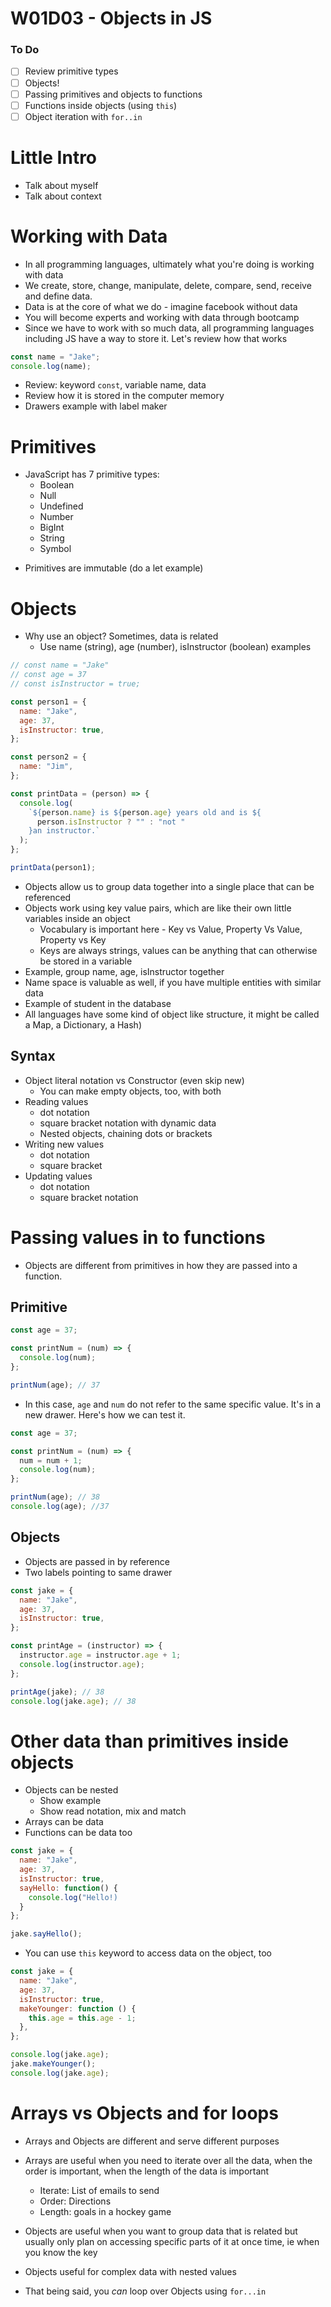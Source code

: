 # W01D03 - Objects in JS

### To Do

- [ ] Review primitive types
- [ ] Objects!
- [ ] Passing primitives and objects to functions
- [ ] Functions inside objects (using `this`)
- [ ] Object iteration with `for..in`

# Little Intro

- Talk about myself
- Talk about context

# Working with Data

- In all programming languages, ultimately what you're doing is working with data
- We create, store, change, manipulate, delete, compare, send, receive and define data.
- Data is at the core of what we do - imagine facebook without data
- You will become experts and working with data through bootcamp
- Since we have to work with so much data, all programming languages including JS have a way to store it. Let's review how that works

```js
const name = "Jake";
console.log(name);
```

- Review: keyword `const`, variable name, data
- Review how it is stored in the computer memory
- Drawers example with label maker

# Primitives

- JavaScript has 7 primitive types:
  - Boolean
  - Null
  - Undefined
  - Number
  - BigInt
  - String
  - Symbol

* Primitives are immutable (do a let example)

# Objects

- Why use an object? Sometimes, data is related
  - Use name (string), age (number), isInstructor (boolean) examples

```js
// const name = "Jake"
// const age = 37
// const isInstructor = true;

const person1 = {
  name: "Jake",
  age: 37,
  isInstructor: true,
};

const person2 = {
  name: "Jim",
};

const printData = (person) => {
  console.log(
    `${person.name} is ${person.age} years old and is ${
      person.isInstructor ? "" : "not "
    }an instructor.`
  );
};

printData(person1);
```

- Objects allow us to group data together into a single place that can be referenced
- Objects work using key value pairs, which are like their own little variables inside an object
  - Vocabulary is important here - Key vs Value, Property Vs Value, Property vs Key
  - Keys are always strings, values can be anything that can otherwise be stored in a variable
- Example, group name, age, isInstructor together
- Name space is valuable as well, if you have multiple entities with similar data
- Example of student in the database
- All languages have some kind of object like structure, it might be called a Map, a Dictionary, a Hash)

## Syntax

- Object literal notation vs Constructor (even skip new)
  - You can make empty objects, too, with both
- Reading values
  - dot notation
  - square bracket notation with dynamic data
  - Nested objects, chaining dots or brackets
- Writing new values
  - dot notation
  - square bracket
- Updating values
  - dot notation
  - square bracket notation

# Passing values in to functions

- Objects are different from primitives in how they are passed into a function.

## Primitive

```js
const age = 37;

const printNum = (num) => {
  console.log(num);
};

printNum(age); // 37
```

- In this case, `age` and `num` do not refer to the same specific value. It's in a new drawer. Here's how we can test it.

```js
const age = 37;

const printNum = (num) => {
  num = num + 1;
  console.log(num);
};

printNum(age); // 38
console.log(age); //37
```

## Objects

- Objects are passed in by reference
- Two labels pointing to same drawer

```js
const jake = {
  name: "Jake",
  age: 37,
  isInstructor: true,
};

const printAge = (instructor) => {
  instructor.age = instructor.age + 1;
  console.log(instructor.age);
};

printAge(jake); // 38
console.log(jake.age); // 38
```

# Other data than primitives inside objects

- Objects can be nested
  - Show example
  - Show read notation, mix and match
- Arrays can be data
- Functions can be data too

```js
const jake = {
  name: "Jake",
  age: 37,
  isInstructor: true,
  sayHello: function() {
    console.log("Hello!)
  }
};

jake.sayHello();
```

- You can use `this` keyword to access data on the object, too

```js
const jake = {
  name: "Jake",
  age: 37,
  isInstructor: true,
  makeYounger: function () {
    this.age = this.age - 1;
  },
};

console.log(jake.age);
jake.makeYounger();
console.log(jake.age);
```

# Arrays vs Objects and for loops

- Arrays and Objects are different and serve different purposes
- Arrays are useful when you need to iterate over all the data, when the order is important, when the length of the data is important

  - Iterate: List of emails to send
  - Order: Directions
  - Length: goals in a hockey game

- Objects are useful when you want to group data that is related but usually only plan on accessing specific parts of it at once time, ie when you know the key
- Objects useful for complex data with nested values
- That being said, you _can_ loop over Objects using `for...in`
